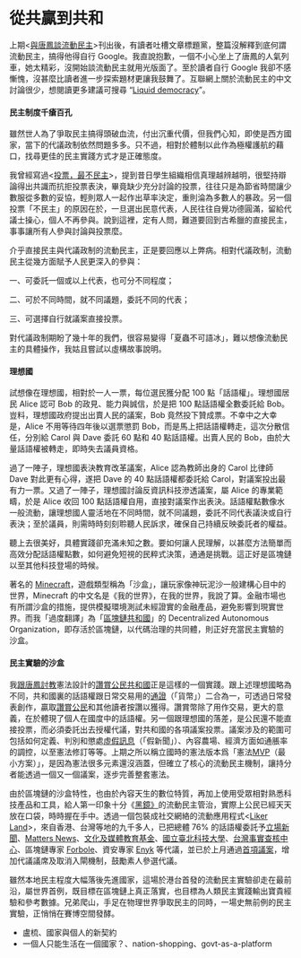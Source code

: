# 從共贏到共和

上期&lt;[與唐鳳談流動民主](https://ckxpress.com/liquid-democracy-with-audrey-tang/)&gt;刊出後，有讀者吐槽文章標題黨，整篇沒解釋到底何謂流動民主，搞得他得自行 Google。我直說抱歉，一個不小心坐上了唐鳳的人氣列車，她太精彩，沒開始談流動民主就用光版面了。至於讀者自行 Google 我卻不感慚愧，沒甚麼比讀者進一步探索題材更讓我鼓舞了。互聯網上關於流動民主的中文討論很少，想閱讀更多建議可搜尋 “[Liquid democracy](https://en.wikipedia.org/wiki/Liquid_democracy)”。

#### 民主制度千瘡百孔

雖然世人為了爭取民主搞得頭破血流，付出沉重代價，但我們心知，即使是西方國家，當下的代議政制依然問題多多。只不過，相對於體制以此作為極權護航的藉口，找尋更佳的民主實踐方式才是正確態度。

我曾經寫過&lt;[投票，最不民主](https://ckxpress.com/voting-is-the-least-democratic/)&gt;，提到昔日學生組織相信真理越辨越明，很堅持辯論得出共識而抗拒投票表決，畢竟缺少充分討論的投票，往往只是為節省時間讓少數服從多數的妥協，輕則眾人一起作出草率決定，重則淪為多數人的暴政。另一個投票「不民主」的原因在於，一旦選出民意代表，人民往往自覺功德圓滿，留給代議士操心，個人不再參與。說到這裡，定有人問，難道要回到古希臘的直接民主，事事讓所有人參與討論與投票麼。

介乎直接民主與代議政制的流動民主，正是要回應以上弊病。相對代議政制，流動民主從幾方面賦予人民更深入的參與：

一、可委託一個或以上代表，也可分不同程度；

二、可於不同時間，就不同議題，委託不同的代表；

三、可選擇自行就議案直接投票。

對代議政制期盼了幾十年的我們，很容易變得「夏蟲不可語冰」，難以想像流動民主的具體操作，我姑且嘗試以虛構故事說明。

#### 理想國

試想像在理想國，相對於一人一票，每位選民獲分配 100 點「話語權」。理想國居民 Alice 認可 Bob 的政見、能力與誠信，於是把 100 點話語權全數委託給 Bob。豈料，理想國政府提出出賣人民的議案，Bob 竟然投下贊成票。不幸中之大幸是，Alice 不用等待四年後以選票懲罰 Bob，而是馬上把話語權轉走，這次分散信任，分別給 Carol 與 Dave 委託 60 點和 40 點話語權。出賣人民的 Bob，由於大量話語權被轉走，即時失去議員資格。

過了一陣子，理想國表決教育改革議案，Alice 認為教師出身的 Carol 比律師 Dave 對此更有心得，遂把 Dave 的 40 點話語權都委託給 Carol，對議案投出最有力一票。又過了一陣子，理想國討論反資訊科技滲透議案，屬 Alice 的專業範疇，於是 Alice 收回 100 點話語權自用，直接對議案作出表決。話語權點數像水一般流動，讓理想國人靈活地在不同時間，就不同議題，委託不同代表議決或自行表決；至於議員，則需時時刻刻聆聽人民訴求，確保自己持續反映委託者的權益。

聽上去很美好，具體實踐卻充滿未知之數。要如何讓人民理解，以甚麼方法簡單而高效分配話語權點數，如何避免短視的民粹式決策，通通是挑戰。這正好是區塊鏈以至其他科技登場的時候。

著名的 [Minecraft](https://ckxpress.com/minecraft-letter/)，遊戲類型稱為「沙盒」，讓玩家像神玩泥沙一般建構心目中的世界，Minecraft 的中文名是《我的世界》，在我的世界，我說了算。金融市場也有所謂沙盒的措施，提供模擬環境測試未經證實的金融產品，避免影響到現實世界。而我「過度翻譯」為「[區塊鏈共和國](https://ckxpress.com/republic-of-blockchain/)」的 Decentralized Autonomous Organization，即存活於區塊鏈，以代碼治理的共同體，則正好充當民主實驗的沙盒。

#### 民主實驗的沙盒

我[跟唐鳳討教](https://ckxpress.com/liquid-democracy-with-audrey-tang/)憲法設計的[讚賞公民共和國](https://liker.land/)正是這樣的一個實踐。跟上述理想國略為不同，共和國裏的話語權跟日常交易用的[通證](https://ckxpress.com/from-value-to-price/)（「貨幣」）二合為一，可透過日常發表創作，贏取[讚賞公民](https://ckxpress.com/design-of-civic-liker-mechanism/)和其他讀者按讚以獲得。讚賞幣除了用作交易，更大的意義，在於體現了個人在國度中的話語權。另一個跟理想國的落差，是公民還不能直接投票，而必須委託出去授權代議，對共和國的各項議案投票。議案涉及的範圍可包括如何定義、判別和懲處[虛假訊息](https://ckxpress.com/taiwan-factcheck-center/)（「假新聞」）、內容農場、經濟方面如通脹率的調控，以至憲法修訂等等。上期之所以稱立國時的憲法版本爲「憲法[MVP](https://ckxpress.com/mvp/)（最小方案）」，是因為憲法很多元素還沒涵蓋，但確立了核心的流動民主機制，讓持分者能透過一個又一個議案，逐步完善整套憲法。

由於區塊鏈的沙盒特性，也由於內容天生的數位特質，再加上使用受眾相對熟悉科技產品和工具，給人第一印象十分《[黑鏡》](https://en.wikipedia.org/wiki/Black_Mirror)的流動民主管治，實際上公民已經天天放在口袋，時時握在手中。透過一個包裝成社交網絡的流動應用程式&lt;[Liker Land](https://like.co/in/getapp)&gt;，來自香港、台灣等地的九千多人，已把總體 76% 的話語權委託予[立場新聞](https://www.thestandnews.com/)、[Matters News](https://matters.news/)、[文化及媒體教育基金](https://www.cmef.org.hk/)、[國立臺北科技大學](https://www.ntut.edu.tw/)、[台灣事實查核中心](https://tfc-taiwan.org.tw/)、區塊鏈專家 [Forbole](https://www.forbole.com/)、資安專家 [Enyk](https://enyk.io/) 等代議，並已於上月通過[首項議案](https://likecoin.bigdipper.live/proposals/1)，增加代議議席及取消入閘機制，鼓勵素人參選代議。

雖然本地民主程度大幅落後先進國家，這場於港台首發的流動民主實驗卻走在最前沿，屬世界首例，既目標在區塊鏈上真正落實，也目標為人類民主實踐輸出寶貴經驗和參考數據。兄弟爬山，手足在物理世界爭取民主的同時，一場史無前例的民主實驗，正悄悄在賽博空間發酵。

* 盧梳、國家與個人的新契約
* 一個人只能生活在一個國家？、nation-shopping、govt-as-a-platform

